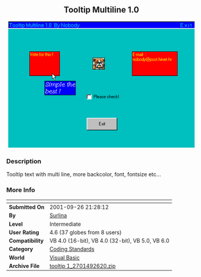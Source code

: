 ﻿<div align="center">

## Tooltip Multiline 1\.0

<img src="PIC20019262021143033.gif">
</div>

### Description

Tooltip text with multi line, more backcolor, font, fontsize etc...
 
### More Info
 


<span>             |<span>
---                |---
**Submitted On**   |2001-09-26 21:28:12
**By**             |[Surlina](https://github.com/Planet-Source-Code/PSCIndex/blob/master/ByAuthor/surlina.md)
**Level**          |Intermediate
**User Rating**    |4.6 (37 globes from 8 users)
**Compatibility**  |VB 4\.0 \(16\-bit\), VB 4\.0 \(32\-bit\), VB 5\.0, VB 6\.0
**Category**       |[Coding Standards](https://github.com/Planet-Source-Code/PSCIndex/blob/master/ByCategory/coding-standards__1-43.md)
**World**          |[Visual Basic](https://github.com/Planet-Source-Code/PSCIndex/blob/master/ByWorld/visual-basic.md)
**Archive File**   |[tooltip 1\_2701492620\.zip](https://github.com/Planet-Source-Code/surlina-tooltip-multiline-1-0__1-27570/archive/master.zip)








